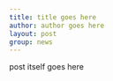```yaml
---
title: title goes here	
author: author goes here
layout: post
group: news
---
```


post itself goes here
